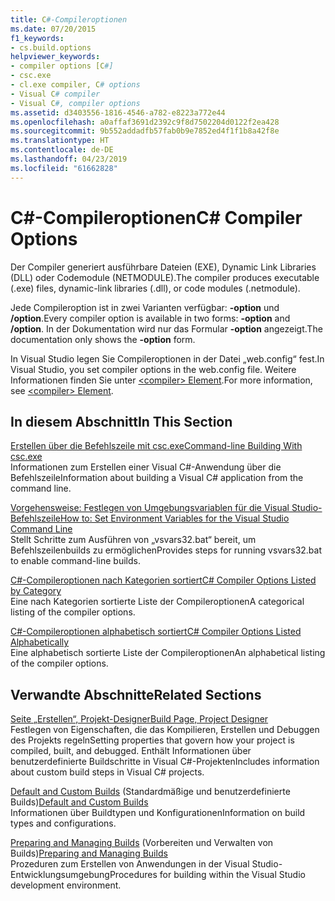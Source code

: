 ```yaml
---
title: C#-Compileroptionen
ms.date: 07/20/2015
f1_keywords:
- cs.build.options
helpviewer_keywords:
- compiler options [C#]
- csc.exe
- cl.exe compiler, C# options
- Visual C# compiler
- Visual C#, compiler options
ms.assetid: d3403556-1816-4546-a782-e8223a772e44
ms.openlocfilehash: a0affaf3691d2392c9f8d7502204d0122f2ea428
ms.sourcegitcommit: 9b552addadfb57fab0b9e7852ed4f1f1b8a42f8e
ms.translationtype: HT
ms.contentlocale: de-DE
ms.lasthandoff: 04/23/2019
ms.locfileid: "61662828"
---
```

# <a name="c-compiler-options"></a><span data-ttu-id="9a2d0-102">C#-Compileroptionen</span><span class="sxs-lookup"><span data-stu-id="9a2d0-102">C# Compiler Options</span></span>
<span data-ttu-id="9a2d0-103">Der Compiler generiert ausführbare Dateien (EXE), Dynamic Link Libraries (DLL) oder Codemodule (NETMODULE).</span><span class="sxs-lookup"><span data-stu-id="9a2d0-103">The compiler produces executable (.exe) files, dynamic-link libraries (.dll), or code modules (.netmodule).</span></span>  
  
 <span data-ttu-id="9a2d0-104">Jede Compileroption ist in zwei Varianten verfügbar: **-option** und **/option**.</span><span class="sxs-lookup"><span data-stu-id="9a2d0-104">Every compiler option is available in two forms: **-option** and **/option**.</span></span> <span data-ttu-id="9a2d0-105">In der Dokumentation wird nur das Formular **-option** angezeigt.</span><span class="sxs-lookup"><span data-stu-id="9a2d0-105">The documentation only shows the **-option** form.</span></span>  
  
 <span data-ttu-id="9a2d0-106">In Visual Studio legen Sie Compileroptionen in der Datei „web.config“ fest.</span><span class="sxs-lookup"><span data-stu-id="9a2d0-106">In Visual Studio, you set compiler options in the web.config file.</span></span> <span data-ttu-id="9a2d0-107">Weitere Informationen finden Sie unter [\<compiler> Element](../../../framework/configure-apps/file-schema/compiler/compiler-element.md).</span><span class="sxs-lookup"><span data-stu-id="9a2d0-107">For more information, see [\<compiler> Element](../../../framework/configure-apps/file-schema/compiler/compiler-element.md).</span></span>  
  
## <a name="in-this-section"></a><span data-ttu-id="9a2d0-108">In diesem Abschnitt</span><span class="sxs-lookup"><span data-stu-id="9a2d0-108">In This Section</span></span>  
 [<span data-ttu-id="9a2d0-109">Erstellen über die Befehlszeile mit csc.exe</span><span class="sxs-lookup"><span data-stu-id="9a2d0-109">Command-line Building With csc.exe</span></span>](command-line-building-with-csc-exe.md)  
 <span data-ttu-id="9a2d0-110">Informationen zum Erstellen einer Visual C#-Anwendung über die Befehlszeile</span><span class="sxs-lookup"><span data-stu-id="9a2d0-110">Information about building a Visual C# application from the command line.</span></span>  
  
 [<span data-ttu-id="9a2d0-111">Vorgehensweise: Festlegen von Umgebungsvariablen für die Visual Studio-Befehlszeile</span><span class="sxs-lookup"><span data-stu-id="9a2d0-111">How to: Set Environment Variables for the Visual Studio Command Line</span></span>](how-to-set-environment-variables-for-the-visual-studio-command-line.md)  
 <span data-ttu-id="9a2d0-112">Stellt Schritte zum Ausführen von „vsvars32.bat“ bereit, um Befehlszeilenbuilds zu ermöglichen</span><span class="sxs-lookup"><span data-stu-id="9a2d0-112">Provides steps for running vsvars32.bat  to enable command-line builds.</span></span>  
  
 [<span data-ttu-id="9a2d0-113">C#-Compileroptionen nach Kategorien sortiert</span><span class="sxs-lookup"><span data-stu-id="9a2d0-113">C# Compiler Options Listed by Category</span></span>](listed-by-category.md)  
 <span data-ttu-id="9a2d0-114">Eine nach Kategorien sortierte Liste der Compileroptionen</span><span class="sxs-lookup"><span data-stu-id="9a2d0-114">A categorical listing of the compiler options.</span></span>  
  
 [<span data-ttu-id="9a2d0-115">C#-Compileroptionen alphabetisch sortiert</span><span class="sxs-lookup"><span data-stu-id="9a2d0-115">C# Compiler Options Listed Alphabetically</span></span>](listed-alphabetically.md)  
 <span data-ttu-id="9a2d0-116">Eine alphabetisch sortierte Liste der Compileroptionen</span><span class="sxs-lookup"><span data-stu-id="9a2d0-116">An alphabetical listing of the compiler options.</span></span>  
  
## <a name="related-sections"></a><span data-ttu-id="9a2d0-117">Verwandte Abschnitte</span><span class="sxs-lookup"><span data-stu-id="9a2d0-117">Related Sections</span></span>  
 [<span data-ttu-id="9a2d0-118">Seite „Erstellen“, Projekt-Designer</span><span class="sxs-lookup"><span data-stu-id="9a2d0-118">Build Page, Project Designer</span></span>](/visualstudio/ide/reference/build-page-project-designer-csharp)  
 <span data-ttu-id="9a2d0-119">Festlegen von Eigenschaften, die das Kompilieren, Erstellen und Debuggen des Projekts regeln</span><span class="sxs-lookup"><span data-stu-id="9a2d0-119">Setting properties that govern how your project is compiled, built, and debugged.</span></span> <span data-ttu-id="9a2d0-120">Enthält Informationen über benutzerdefinierte Buildschritte in Visual C#-Projekten</span><span class="sxs-lookup"><span data-stu-id="9a2d0-120">Includes information about custom build steps in Visual C# projects.</span></span>  
  
 <span data-ttu-id="9a2d0-121">[Default and Custom Builds](/visualstudio/ide/compiling-and-building-in-visual-studio) (Standardmäßige und benutzerdefinierte Builds)</span><span class="sxs-lookup"><span data-stu-id="9a2d0-121">[Default and Custom Builds](/visualstudio/ide/compiling-and-building-in-visual-studio)</span></span>  
 <span data-ttu-id="9a2d0-122">Informationen über Buildtypen und Konfigurationen</span><span class="sxs-lookup"><span data-stu-id="9a2d0-122">Information on build types and configurations.</span></span>  
  
 <span data-ttu-id="9a2d0-123">[Preparing and Managing Builds](/visualstudio/ide/building-and-cleaning-projects-and-solutions-in-visual-studio) (Vorbereiten und Verwalten von Builds)</span><span class="sxs-lookup"><span data-stu-id="9a2d0-123">[Preparing and Managing Builds](/visualstudio/ide/building-and-cleaning-projects-and-solutions-in-visual-studio)</span></span>  
 <span data-ttu-id="9a2d0-124">Prozeduren zum Erstellen von Anwendungen in der Visual Studio-Entwicklungsumgebung</span><span class="sxs-lookup"><span data-stu-id="9a2d0-124">Procedures for building within the Visual Studio development environment.</span></span>
